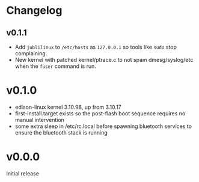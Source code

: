 # Changelog

## v0.1.1

* Add `jublilinux` to `/etc/hosts` as `127.0.0.1` so tools like `sudo` stop complaining.
* New kernel with patched kernel/ptrace.c to not spam dmesg/syslog/etc when the `fuser` command is run.

# v0.1.0

* edison-linux kernel 3.10.98, up from 3.10.17
* first-install.target exists so the post-flash boot sequence requires no manual intervention
* some extra sleep in /etc/rc.local before spawning bluetooth services to ensure the bluetooth stack is running

# v0.0.0

Initial release

